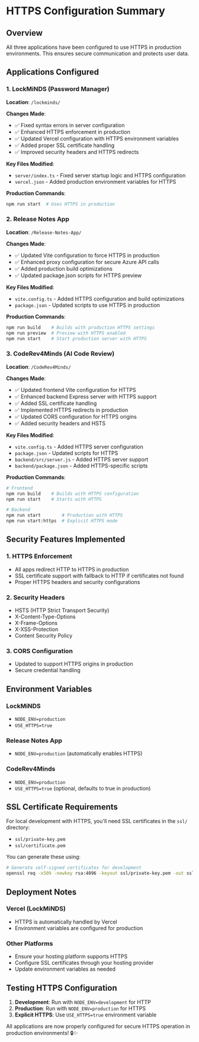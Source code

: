 # HTTPS Configuration Summary

## Overview
All three applications have been configured to use HTTPS in production environments. This ensures secure communication and protects user data.

## Applications Configured

### 1. LockMiNDS (Password Manager)
**Location**: `/lockminds/`

**Changes Made**:
- ✅ Fixed syntax errors in server configuration
- ✅ Enhanced HTTPS enforcement in production
- ✅ Updated Vercel configuration with HTTPS environment variables
- ✅ Added proper SSL certificate handling
- ✅ Improved security headers and HTTPS redirects

**Key Files Modified**:
- `server/index.ts` - Fixed server startup logic and HTTPS configuration
- `vercel.json` - Added production environment variables for HTTPS

**Production Commands**:
```bash
npm run start  # Uses HTTPS in production
```

### 2. Release Notes App
**Location**: `/Release-Notes-App/`

**Changes Made**:
- ✅ Updated Vite configuration to force HTTPS in production
- ✅ Enhanced proxy configuration for secure Azure API calls
- ✅ Added production build optimizations
- ✅ Updated package.json scripts for HTTPS preview

**Key Files Modified**:
- `vite.config.ts` - Added HTTPS configuration and build optimizations
- `package.json` - Updated scripts to use HTTPS in production

**Production Commands**:
```bash
npm run build    # Builds with production HTTPS settings
npm run preview  # Preview with HTTPS enabled
npm run start    # Start production server with HTTPS
```

### 3. CodeRev4Minds (AI Code Review)
**Location**: `/CodeRev4Minds/`

**Changes Made**:
- ✅ Updated frontend Vite configuration for HTTPS
- ✅ Enhanced backend Express server with HTTPS support
- ✅ Added SSL certificate handling
- ✅ Implemented HTTPS redirects in production
- ✅ Updated CORS configuration for HTTPS origins
- ✅ Added security headers and HSTS

**Key Files Modified**:
- `vite.config.ts` - Added HTTPS server configuration
- `package.json` - Updated scripts for HTTPS
- `backend/src/server.js` - Added HTTPS server support
- `backend/package.json` - Added HTTPS-specific scripts

**Production Commands**:
```bash
# Frontend
npm run build    # Builds with HTTPS configuration
npm run start    # Starts with HTTPS

# Backend
npm run start        # Production with HTTPS
npm run start:https  # Explicit HTTPS mode
```

## Security Features Implemented

### 1. HTTPS Enforcement
- All apps redirect HTTP to HTTPS in production
- SSL certificate support with fallback to HTTP if certificates not found
- Proper HTTPS headers and security configurations

### 2. Security Headers
- HSTS (HTTP Strict Transport Security)
- X-Content-Type-Options
- X-Frame-Options
- X-XSS-Protection
- Content Security Policy

### 3. CORS Configuration
- Updated to support HTTPS origins in production
- Secure credential handling

## Environment Variables

### LockMiNDS
- `NODE_ENV=production`
- `USE_HTTPS=true`

### Release Notes App
- `NODE_ENV=production` (automatically enables HTTPS)

### CodeRev4Minds
- `NODE_ENV=production`
- `USE_HTTPS=true` (optional, defaults to true in production)

## SSL Certificate Requirements

For local development with HTTPS, you'll need SSL certificates in the `ssl/` directory:
- `ssl/private-key.pem`
- `ssl/certificate.pem`

You can generate these using:
```bash
# Generate self-signed certificates for development
openssl req -x509 -newkey rsa:4096 -keyout ssl/private-key.pem -out ssl/certificate.pem -days 365 -nodes
```

## Deployment Notes

### Vercel (LockMiNDS)
- HTTPS is automatically handled by Vercel
- Environment variables are configured for production

### Other Platforms
- Ensure your hosting platform supports HTTPS
- Configure SSL certificates through your hosting provider
- Update environment variables as needed

## Testing HTTPS Configuration

1. **Development**: Run with `NODE_ENV=development` for HTTP
2. **Production**: Run with `NODE_ENV=production` for HTTPS
3. **Explicit HTTPS**: Use `USE_HTTPS=true` environment variable

All applications are now properly configured for secure HTTPS operation in production environments! 🔒✨

